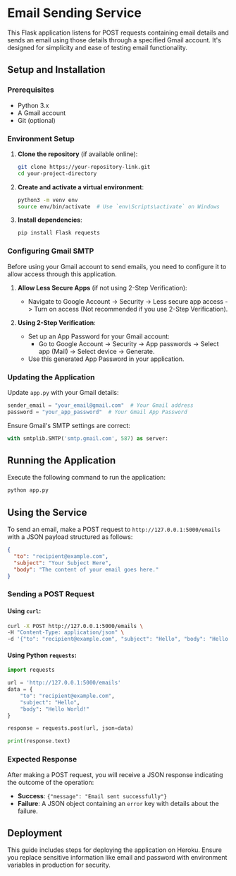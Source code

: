 # Email Sending Service

This Flask application listens for POST requests containing email details and sends an email using those details through a specified Gmail account. It's designed for simplicity and ease of testing email functionality.

## Setup and Installation

### Prerequisites

- Python 3.x
- A Gmail account
- Git (optional)

### Environment Setup

1. **Clone the repository** (if available online):
    ```bash
    git clone https://your-repository-link.git
    cd your-project-directory
    ```

2. **Create and activate a virtual environment**:
    ```bash
    python3 -m venv env
    source env/bin/activate  # Use `env\Scripts\activate` on Windows
    ```

3. **Install dependencies**:
    ```bash
    pip install Flask requests
    ```

### Configuring Gmail SMTP

Before using your Gmail account to send emails, you need to configure it to allow access through this application.

1. **Allow Less Secure Apps** (if not using 2-Step Verification):
    - Navigate to Google Account -> Security -> Less secure app access -> Turn on access (Not recommended if you use 2-Step Verification).

2. **Using 2-Step Verification**:
    - Set up an App Password for your Gmail account:
        - Go to Google Account -> Security -> App passwords -> Select app (Mail) -> Select device -> Generate.
    - Use this generated App Password in your application.

### Updating the Application

Update `app.py` with your Gmail details:

```python
sender_email = "your_email@gmail.com"  # Your Gmail address
password = "your_app_password"  # Your Gmail App Password
```

Ensure Gmail's SMTP settings are correct:

```python
with smtplib.SMTP('smtp.gmail.com', 587) as server:
```

## Running the Application

Execute the following command to run the application:

```bash
python app.py
```

## Using the Service

To send an email, make a POST request to `http://127.0.0.1:5000/emails` with a JSON payload structured as follows:

```json
{
  "to": "recipient@example.com",
  "subject": "Your Subject Here",
  "body": "The content of your email goes here."
}
```

### Sending a POST Request

#### Using `curl`:

```bash
curl -X POST http://127.0.0.1:5000/emails \
-H "Content-Type: application/json" \
-d '{"to": "recipient@example.com", "subject": "Hello", "body": "Hello World!"}'
```

#### Using Python `requests`:

```python
import requests

url = 'http://127.0.0.1:5000/emails'
data = {
    "to": "recipient@example.com",
    "subject": "Hello",
    "body": "Hello World!"
}

response = requests.post(url, json=data)

print(response.text)
```

### Expected Response

After making a POST request, you will receive a JSON response indicating the outcome of the operation:

- **Success**: `{"message": "Email sent successfully"}`
- **Failure**: A JSON object containing an `error` key with details about the failure.

## Deployment

This guide includes steps for deploying the application on Heroku. Ensure you replace sensitive information like email and password with environment variables in production for security.

